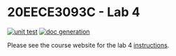 # 20EECE3093C - Lab 4

[![unit test](https://github.com/your-username/your-repo/actions/workflows/ci-pytest.yaml/badge.svg?event=push)](https://github.com/your-username/your-repo/actions/workflows/ci-pytest.yaml)
[![doc generation](https://github.com/your-username/your-repo/actions/workflows/ci-sphinx.yaml/badge.svg?event=push)](https://github.com/your-username/your-repo/actions/workflows/ci-sphinx.yaml)

Please see the course website for the lab 4 [instructions](https://20eece3093c-24ss.github.io/graded_artifacts/lab_assignments/lab_4.html).
